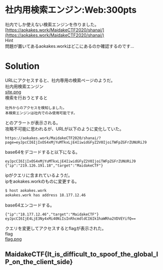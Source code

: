 # 社内用検索エンジン:Web:300pts
社内でしか使えない検索エンジンを作りました。 [https://aokakes.work/MaidakeCTF2020/shanai/](https://aokakes.work/MaidakeCTF2020/shanai/)  
Hint  
問題が置いてあるaokakes.workはどこにあるのか確認するのです...  

# Solution
URLにアクセスすると、社内専用の検索ページのようだ。  
社内用検索エンジン  
[site.png](site/site.png)  
検索を行おうとすると
```text
社外からのアクセスを検知しました。
本検索エンジンは社内でのみ使用可能です。
```
とのアラートが表示される。  
攻略不可能に思われるが、URLが以下のように変化していた。  
```
https://aokakes.work/MaidakeCTF2020/shanai/?page=eyJpcCI6IjIxOS4xMjYuMTkxLjE4IiwidGFyZ2V0IjoiTWFpZGFrZUNURiJ9
```
base64をデコードすると以下になる。  
```text
eyJpcCI6IjIxOS4xMjYuMTkxLjE4IiwidGFyZ2V0IjoiTWFpZGFrZUNURiJ9
{"ip":"219.126.191.18","target":"MaidakeCTF"}
```
ipがクエリに含まれているようだ。  
ipをaokakes.workのものに変更する。  
```bash
$ host aokakes.work
aokakes.work has address 18.177.12.46
```
base64エンコードする。  
```text
{"ip":"18.177.12.46","target":"MaidakeCTF"}
eyJpcCI6IjE4LjE3Ny4xMi40NiIsInRhcmdldCI6Ik1haWRha2VDVEYifQ==
```
クエリを変更してアクセスするとflagが表示された。  
flag  
[flag.png](site/flag.png)  

## MaidakeCTF{It_is_difficult_to_spoof_the_global_IP_on_the_client_side}